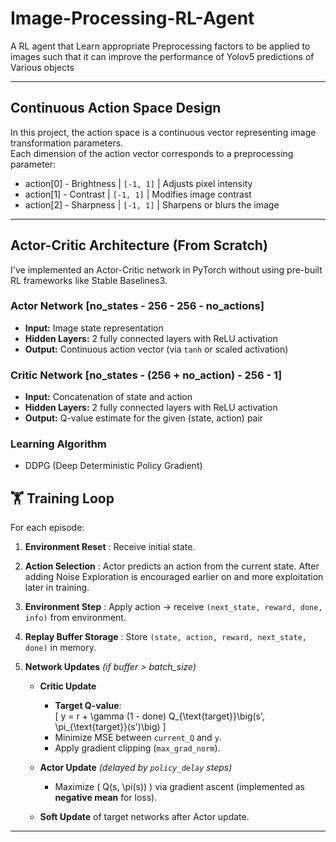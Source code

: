 
# Image-Processing-RL-Agent
A RL agent that Learn appropriate Preprocessing factors to be applied to images such that it can improve the performance of Yolov5 predictions of Various objects 

---

## Continuous Action Space Design
In this project, the action space is a continuous vector representing image transformation parameters.  
Each dimension of the action vector corresponds to a preprocessing parameter:
  - action[0] - Brightness | `[-1, 1]` | Adjusts pixel intensity
  - action[1] - Contrast | `[-1, 1]` | Modifies image contrast
  - action[2] - Sharpness | `[-1, 1]` | Sharpens or blurs the image
    
---
## Actor-Critic Architecture (From Scratch)
I've implemented an Actor-Critic network in PyTorch without using pre-built RL frameworks like Stable Baselines3.  

### Actor Network  [no_states - 256 - 256 - no_actions]
- **Input:** Image state representation  
- **Hidden Layers:** 2 fully connected layers with ReLU activation  
- **Output:** Continuous action vector (via `tanh` or scaled activation)  

### Critic Network  [no_states - (256 + no_action) - 256 - 1]
- **Input:** Concatenation of state and action  
- **Hidden Layers:** 2 fully connected layers with ReLU activation  
- **Output:** Q-value estimate for the given (state, action) pair  

### Learning Algorithm
-  DDPG (Deep Deterministic Policy Gradient)
  
## 🏋️ Training Loop
For each episode:
1. **Environment Reset** : Receive initial state.  
   
2. **Action Selection** : Actor predicts an action from the current state. After adding Noise Exploration is encouraged earlier on and more exploitation later in training.  

3. **Environment Step** : Apply action → receive `(next_state, reward, done, info)` from environment.  

4. **Replay Buffer Storage** : Store `(state, action, reward, next_state, done)` in memory.  

5. **Network Updates** *(if buffer > batch_size)*  
   - **Critic Update**  
     - **Target Q-value**:  
       \[
       y = r + \gamma (1 - done) Q_{\text{target}}\big(s', \pi_{\text{target}}(s')\big)
       \]  
     - Minimize MSE between `current_Q` and `y`.  
     - Apply gradient clipping (`max_grad_norm`).
       
   - **Actor Update** *(delayed by `policy_delay` steps)*  
     - Maximize \( Q(s, \pi(s)) \) via gradient ascent (implemented as **negative mean** for loss).
       
   - **Soft Update** of target networks after Actor update.  
---

